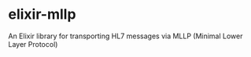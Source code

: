 # elixir-mllp
An Elixir library for transporting HL7 messages via MLLP (Minimal Lower Layer Protocol)
